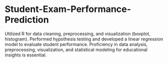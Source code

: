 # Student-Exam-Performance-Prediction

Utilized R for data cleaning, preprocessing, and visualization (boxplot, histogram). Performed hypothesis testing and developed a linear regression model to evaluate student performance. Proficiency in data analysis, preprocessing, visualization, and statistical modeling for educational insights is essential.
